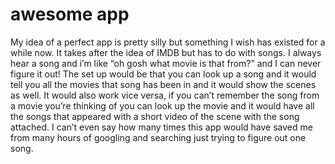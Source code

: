 # awesome app
My idea of a perfect app is pretty silly but something I wish has existed for a while now. It takes after the idea of IMDB but has to do with songs. I always hear a song and i’m like “oh gosh what movie is that from?” and I can never figure it out! The set up would be that you can look up a song and it would tell you all the movies that song has been in and it would show the scenes as well. It would also work vice versa, if you can’t remember the song from a movie you’re thinking of you can look up the movie and it would have all the songs that appeared with a short video of the scene with the song attached. I can’t even say how many times this app would have saved me from many hours of googling and searching just trying to figure out one song. 
